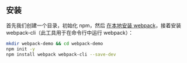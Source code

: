 ## 安装

首先我们创建一个目录，初始化 npm，然后 [在本地安装 webpack](https://www.webpackjs.com/guides/installation#local-installation)，接着安装 webpack-cli（此工具用于在命令行中运行 webpack）：

```bash
mkdir webpack-demo && cd webpack-demo
npm init -y
npm install webpack webpack-cli --save-dev
```

